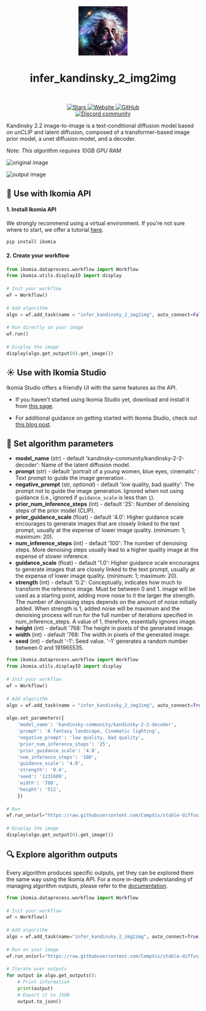 <div align="center">
  <img src="images/einstein.jpg" alt="Algorithm icon">
  <h1 align="center">infer_kandinsky_2_img2img</h1>
</div>
<br />
<p align="center">
    <a href="https://github.com/Ikomia-hub/infer_kandinsky_2_img2img">
        <img alt="Stars" src="https://img.shields.io/github/stars/Ikomia-hub/infer_kandinsky_2_img2img">
    </a>
    <a href="https://app.ikomia.ai/hub/">
        <img alt="Website" src="https://img.shields.io/website/http/app.ikomia.ai/en.svg?down_color=red&down_message=offline&up_message=online">
    </a>
    <a href="https://github.com/Ikomia-hub/infer_kandinsky_2_img2img/blob/main/LICENSE.md">
        <img alt="GitHub" src="https://img.shields.io/github/license/Ikomia-hub/infer_kandinsky_2_img2img.svg?color=blue">
    </a>    
    <br>
    <a href="https://discord.com/invite/82Tnw9UGGc">
        <img alt="Discord community" src="https://img.shields.io/badge/Discord-white?style=social&logo=discord">
    </a> 
</p>

Kandinsky 2.2 image-to-image is a text-conditional diffusion model based on unCLIP and latent diffusion, composed of a transformer-based image prior model, a unet diffusion model, and a decoder.


*Note: This algorithm requires 10GB GPU RAM*

![original image](https://raw.githubusercontent.com/CompVis/stable-diffusion/main/assets/stable-samples/img2img/sketch-mountains-input.jpg)

![output image](https://huggingface.co/datasets/hf-internal-testing/diffusers-images/resolve/main/kandinskyv22/fantasy_land.png)

## :rocket: Use with Ikomia API

#### 1. Install Ikomia API

We strongly recommend using a virtual environment. If you're not sure where to start, we offer a tutorial [here](https://www.ikomia.ai/blog/a-step-by-step-guide-to-creating-virtual-environments-in-python).

```sh
pip install ikomia
```

#### 2. Create your workflow


```python
from ikomia.dataprocess.workflow import Workflow
from ikomia.utils.displayIO import display

# Init your workflow
wf = Workflow()

# Add algorithm
algo = wf.add_task(name = "infer_kandinsky_2_img2img", auto_connect=False)

# Run directly on your image
wf.run()

# Display the image
display(algo.get_output(0).get_image())
```

## :sunny: Use with Ikomia Studio

Ikomia Studio offers a friendly UI with the same features as the API.

- If you haven't started using Ikomia Studio yet, download and install it from [this page](https://www.ikomia.ai/studio).

- For additional guidance on getting started with Ikomia Studio, check out [this blog post](https://www.ikomia.ai/blog/how-to-get-started-with-ikomia-studio).

## :pencil: Set algorithm parameters

- **model_name** (str) - default 'kandinsky-community/kandinsky-2-2-decoder': Name of the latent diffusion model. 
- **prompt** (str) - default 'portrait of a young women, blue eyes, cinematic' : Text prompt to guide the image generation .
- **negative_prompt** (str, *optional*) - default 'low quality, bad quality': The prompt not to guide the image generation. Ignored when not using guidance (i.e., ignored if `guidance_scale` is less than `1`).
- **prior_num_inference_steps** (int) - default '25': Number of denoising steps of the prior model (CLIP).
- **prior_guidance_scale** (float) - default '4.0':  Higher guidance scale encourages to generate images that are closely linked to the text prompt, usually at the expense of lower image quality. (minimum: 1; maximum: 20).
- **num_inference_steps** (int) - default '100': The number of denoising steps. More denoising steps usually lead to a higher quality image at the expense of slower inference.
- **guidance_scale** (float) - default '1.0':  Higher guidance scale encourages to generate images that are closely linked to the text prompt, usually at the expense of lower image quality. (minimum: 1; maximum: 20).
- **strength** (int) - default '0.2':  Conceptually, indicates how much to transform the reference image. Must be between 0 and 1. image will be used as a starting point, adding more noise to it the larger the strength. The number of denoising steps depends on the amount of noise initially added. When strength is 1, added noise will be maximum and the denoising process will run for the full number of iterations specified in num_inference_steps. A value of 1, therefore, essentially ignores image.
- **height** (int) - default '768: The height in pixels of the generated image.
- **width** (int) - default '768: The width in pixels of the generated image.
- **seed** (int) - default '-1': Seed value. '-1' generates a random number between 0 and 191965535.


```python
from ikomia.dataprocess.workflow import Workflow
from ikomia.utils.displayIO import display

# Init your workflow
wf = Workflow()

# Add algorithm
algo = wf.add_task(name = "infer_kandinsky_2_img2img", auto_connect=True)

algo.set_parameters({
    'model_name': 'kandinsky-community/kandinsky-2-2-decoder',
    'prompt': 'A fantasy landscape, Cinematic lighting',
    'negative_prompt': 'low quality, bad quality',
    'prior_num_inference_steps': '25',
    'prior_guidance_scale': '4.0',
    'num_inference_steps': '100',
    'guidance_scale': '4.0',
    'strength': '0.4',
    'seed': '1231689',
    'width': '768',
    'height': '512',
    })

# Run
wf.run_on(url="https://raw.githubusercontent.com/CompVis/stable-diffusion/main/assets/stable-samples/img2img/sketch-mountains-input.jpg")

# Display the image
display(algo.get_output(0).get_image())
```

## :mag: Explore algorithm outputs

Every algorithm produces specific outputs, yet they can be explored them the same way using the Ikomia API. For a more in-depth understanding of managing algorithm outputs, please refer to the [documentation](https://ikomia-dev.github.io/python-api-documentation/advanced_guide/IO_management.html).

```python
from ikomia.dataprocess.workflow import Workflow

# Init your workflow
wf = Workflow()

# Add algorithm
algo = wf.add_task(name="infer_kandinsky_2_img2img", auto_connect=True)

# Run on your image  
wf.run_on(url="https://raw.githubusercontent.com/CompVis/stable-diffusion/main/assets/stable-samples/img2img/sketch-mountains-input.jpg")

# Iterate over outputs
for output in algo.get_outputs():
    # Print information
    print(output)
    # Export it to JSON
    output.to_json()
```